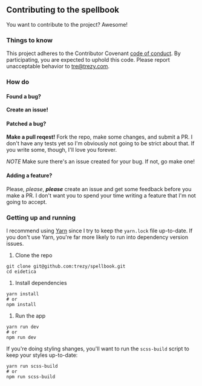## Contributing to the spellbook

You want to contribute to the project? Awesome!

### Things to know

This project adheres to the Contributor Covenant [code of conduct](CODE_OF_CONDUCT.md). By participating, you are expected to uphold this code. Please report unacceptable behavior to [tre@trezy.com](mailto:tre@trezy.com).

### How do

#### Found a bug?

**Create an issue!**

#### Patched a bug?

**Make a pull reqest!** Fork the repo, make some changes, and submit a PR. I don't have any tests yet so I'm obviously not going to be strict about that. If you write some, though, I'll love you forever.

*NOTE*
Make sure there's an issue created for your bug. If not, go make one!

#### Adding a feature?

Please, *please*, ***please*** create an issue and get some feedback before you make a PR. I don't want you to spend your time writing a feature that I'm not going to accept.

### Getting up and running

I recommend using [Yarn](https://yarnpkg.com/en/) since I try to keep the `yarn.lock` file up-to-date. If you don't use Yarn, you're far more likely to run into dependency version issues.

1. Clone the repo
  ```
  git clone git@github.com:trezy/spellbook.git
  cd eidetica
  ```
1. Install dependencies
  ```shell
  yarn install
  # or
  npm install
  ```
1. Run the app
  ```shell
  yarn run dev
  # or
  npm run dev
  ```

If you're doing styling shanges, you'll want to run the `scss-build` script to keep your styles up-to-date:

```shell
yarn run scss-build
# or
npm run scss-build
```
